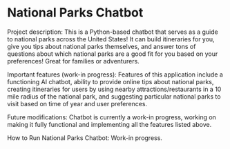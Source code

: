 # National Parks Chatbot

Project description: This is a Python-based chatbot that serves as a guide to national parks across the United States! It can build itineraries for you, give you tips about national parks themselves, and answer tons of questions about which national parks are a good fit for you based on your preferences! Great for families or adventurers.

Important features (work-in progress): Features of this application include a functioning AI chatbot, ability to provide online tips about national parks, creating itineraries for users by using nearby attractions/restaurants in a 10 mile radius of the national park, and suggesting particular national parks to visit based on time of year and user preferences.

Future modifications: Chatbot is currently a work-in progress, working on making it fully functional and implementing all the features listed above.

How to Run National Parks Chatbot: Work-in progress.
